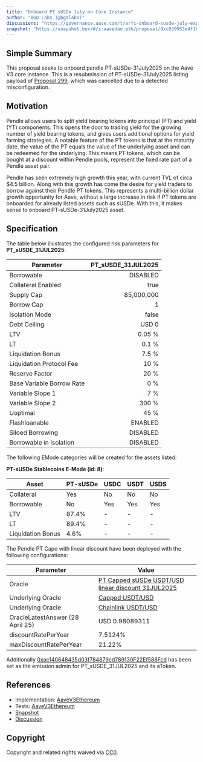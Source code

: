 ```yaml
---
title: "Onboard PT sUSDe July on Core Instance"
author: "BGD Labs (@bgdlabs)"
discussions: "https://governance.aave.com/t/arfc-onboard-susde-july-expiry-pt-tokens-on-aave-v3-core-instance/21878"
snapshot: "https://snapshot.box/#/s:aavedao.eth/proposal/0xc039953e4f18804bb017876d27621da1ab3e4de53acd3b32d0f1fe94d4bbb6a0"
---
```


## Simple Summary

This proposal seeks to onboard pendle PT-sUSDe-31July2025 on the Aave V3 core instance.
This is a resubmission of PT-sUSDe-31July2025 listing payload of [Proposal 299](https://vote.onaave.com/proposal/?proposalId=299), which was cancelled due to a detected misconfiguration.

## Motivation

Pendle allows users to split yield bearing tokens into principal (PT) and yield (YT) components. This opens the door to trading yield for the growing number of yield bearing tokens, and gives users additional options for yield farming strategies. A notable feature of the PT tokens is that at the maturity date, the value of the PT equals the value of the underlying asset and can be redeemed for the underlying. This means PT tokens, which can be bought at a discount within Pendle pools, represent the fixed rate part of a Pendle asset pair.

Pendle has seen extremely high growth this year, with current TVL of circa $4.5 billion. Along with this growth has come the desire for yield traders to borrow against their Pendle PT tokens. This represents a multi-billion dollar growth opportunity for Aave, without a large increase in risk if PT tokens are onboarded for already listed assets such as sUSDe. With this, it makes sense to onboard PT-sUSDe-31July2025 asset.

## Specification

The table below illustrates the configured risk parameters for **PT_sUSDE_31JUL2025**:

| Parameter                 | PT_sUSDE_31JUL2025 |
| ------------------------- | -----------------: |
| Borrowable                |           DISABLED |
| Collateral Enabled        |               true |
| Supply Cap                |         85,000,000 |
| Borrow Cap                |                  1 |
| Isolation Mode            |              false |
| Debt Ceiling              |              USD 0 |
| LTV                       |             0.05 % |
| LT                        |              0.1 % |
| Liquidation Bonus         |              7.5 % |
| Liquidation Protocol Fee  |               10 % |
| Reserve Factor            |               20 % |
| Base Variable Borrow Rate |                0 % |
| Variable Slope 1          |                7 % |
| Variable Slope 2          |              300 % |
| Uoptimal                  |               45 % |
| Flashloanable             |            ENABLED |
| Siloed Borrowing          |           DISABLED |
| Borrowable in Isolation   |           DISABLED |

The following EMode categories will be created for the assets listed:

**PT-sUSDe Stablecoins E-Mode (id: 8)**:

| Asset             | PT-sUSDe | USDC | USDT | USDS |
| ----------------- | -------- | ---- | ---- | ---- |
| Collateral        | Yes      | No   | No   | No   |
| Borrowable        | No       | Yes  | Yes  | Yes  |
| LTV               | 87.4%    | -    | -    | -    |
| LT                | 89.4%    | -    | -    | -    |
| Liquidation Bonus | 4.6%     | -    | -    | -    |

The Pendle PT Capo with linear discount have been deployed with the following configurations:

| **Parameter**                    | **Value**                                                                                                                     |
| -------------------------------- | ----------------------------------------------------------------------------------------------------------------------------- |
| Oracle                           | [PT Capped sUSDe USDT/USD linear discount 31JUL2025](https://etherscan.io/address/0x759B9B72700A129CD7AD8e53F9c99cb48Fd57105) |
| Underlying Oracle                | [Capped USDT/USD](https://etherscan.io/address/0xC26D4a1c46d884cfF6dE9800B6aE7A8Cf48B4Ff8)                                    |
| Underlying Oracle                | [Chainlink USDT/USD](https://etherscan.io/address/0x3E7d1eAB13ad0104d2750B8863b489D65364e32D)                                 |
| OracleLatestAnswer (28 April 25) | USD 0.98089311                                                                                                                |
| discountRatePerYear              | 7.5124%                                                                                                                       |
| maxDiscountRatePerYear           | 21.22%                                                                                                                        |

Additionally [0xac140648435d03f784879cd789130F22Ef588Fcd](https://etherscan.io/address/0xac140648435d03f784879cd789130F22Ef588Fcd) has been set as the emission admin for PT_sUSDE_31JUL2025 and its aToken.

## References

- Implementation: [AaveV3Ethereum](https://github.com/bgd-labs/aave-proposals-v3/blob/7dba7271a096e75c64b539910eedd9d869848290/src/20250428_AaveV3Ethereum_OnboardPTSUSDeJulyOnCoreInstance/AaveV3Ethereum_OnboardPTSUSDeJulyOnCoreInstance_20250428.sol)
- Tests: [AaveV3Ethereum](https://github.com/bgd-labs/aave-proposals-v3/blob/7dba7271a096e75c64b539910eedd9d869848290/src/20250428_AaveV3Ethereum_OnboardPTSUSDeJulyOnCoreInstance/AaveV3Ethereum_OnboardPTSUSDeJulyOnCoreInstance_20250428.t.sol)
- [Snapshot](https://snapshot.box/#/s:aavedao.eth/proposal/0xc039953e4f18804bb017876d27621da1ab3e4de53acd3b32d0f1fe94d4bbb6a0)
- [Discussion](https://governance.aave.com/t/arfc-onboard-susde-july-expiry-pt-tokens-on-aave-v3-core-instance/21878)

## Copyright

Copyright and related rights waived via [CC0](https://creativecommons.org/publicdomain/zero/1.0/).
